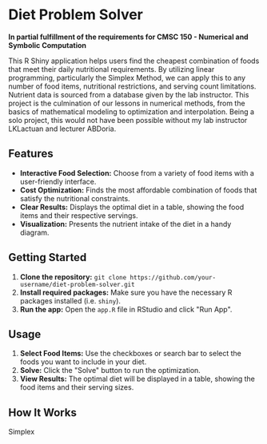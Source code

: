# Diet Problem Solver
**In partial fulfillment of the requirements for CMSC 150 - Numerical and Symbolic Computation**

This R Shiny application helps users find the cheapest combination of foods that meet their daily nutritional requirements. By utilizing linear programming, particularly the Simplex Method, we can apply this to any number of food items, nutritional restrictions, and serving count limitations.
Nutrient data is sourced from a database given by the lab instructor.
This project is the culmination of our lessons in numerical methods, from the basics of mathematical modeling to optimization and interpolation.
Being a solo project, this would not have been possible without my lab instructor LKLactuan and lecturer ABDoria.

## Features

* **Interactive Food Selection:** Choose from a variety of food items with a user-friendly interface.
* **Cost Optimization:**  Finds the most affordable combination of foods that satisfy the nutritional constraints.
* **Clear Results:** Displays the optimal diet in a table, showing the food items and their respective servings.
* **Visualization:** Presents the nutrient intake of the diet in a handy diagram.

## Getting Started

1. **Clone the repository:** `git clone https://github.com/your-username/diet-problem-solver.git`
2. **Install required packages:** Make sure you have the necessary R packages installed (i.e. `shiny`).
3. **Run the app:** Open the `app.R` file in RStudio and click "Run App".

## Usage

1. **Select Food Items:**  Use the checkboxes or search bar to select the foods you want to include in your diet.
2. **Solve:** Click the "Solve" button to run the optimization.
3. **View Results:** The optimal diet will be displayed in a table, showing the food items and their serving sizes.

## How It Works

Simplex

